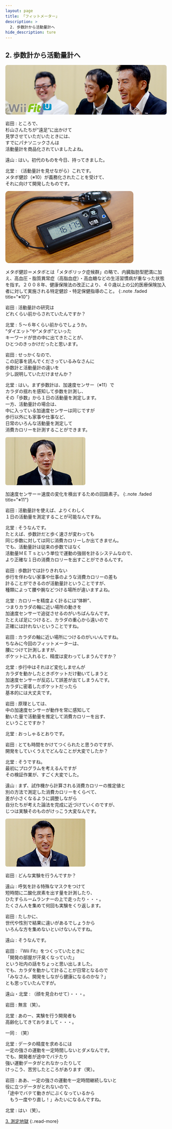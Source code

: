 ```yaml
---
layout: page
title: 「フィットメーター」
description: >
  2. 歩数計から活動量計へ
hide_description: ture
---
```



## 2. 歩数計から活動量計へ

![](/interviews/jp/WiiU/astj/vol1/img/mainvisual2.jpg)



岩田
: ところで、<br>杉山さんたちが“遠足”に出かけて<br>見学させていただいたときには、<br>すでにパナソニックさんは<br>活動量計を商品化されていましたよね。


遠山
: はい。初代のものを今日、持ってきました。


北堂
: （活動量計を見せながら）これです。<br>メタボ健診（※10）が義務化されたことを受けて、<br>それに向けて開発したものです。

![](/interviews/jp/WiiU/astj/vol1/img/photo8.jpg)


メタボ健診＝メタボとは「メタボリック症候群」の略で、内臓脂肪型肥満に加え、高血圧・脂質異常症（高脂血症）・高血糖などの生活習慣病が重なった状態を指す。２００８年、健康保険法の改正により、４０歳以上の公的医療保険加入者に対して実施される特定健診・特定保健指導のこと。
{:.note .faded title="※10"}




岩田
: 活動量計の研究は<br>どれくらい前からされていたんですか？


北堂
: ５～６年くらい前からでしょうか。<br>“ダイエット”や“メタボ”といった<br>キーワードが世の中に出てきたことが、<br>ひとつのきっかけだったと思います。


岩田
: せっかくなので、<br>この記事を読んでくださっているみなさんに<br>歩数計と活動量計の違いを<br>少し説明していただけませんか？


北堂
: はい。まず歩数計は、加速度センサー（※11）で<br>カラダの揺れを感知して歩数を計測し、<br>その「歩数」から１日の活動量を測定します。<br>一方、活動量計の場合は、<br>中に入っている加速度センサーは同じですが<br>歩行以外にも家事や仕事など、<br>日常のいろんな活動量を測定して<br>消費カロリーを計測することができます。


![](/interviews/jp/WiiU/astj/vol1/img/photo9.jpg)


加速度センサー＝速度の変化を検出するための回路素子。
{:.note .faded title="※11"}




岩田
: 活動量計を使えば、よりくわしく<br>１日の活動量を測定することが可能なんですね。


北堂
: そうなんです。<br>たとえば、歩数計だと歩く速さが変わっても<br>同じ歩数に対しては同じ消費カロリーしか出てきません。<br>でも、活動量計は従来の歩数ではなく<br>活動量ＭＥＴｓという単位で運動の強弱を計るシステムなので、<br>より正確な１日の消費カロリーを出すことができるんです。


岩田
: 歩数計では計りきれない<br>歩行を伴わない家事や仕事のような消費カロリーの差も<br>計ることができるのが活動量計ということですが、<br>種類によって腰や腕などつける場所が違いますよね。


北堂
: カロリーを精度よく計るには“体幹”、<br>つまりカラダの軸に近い場所の動きを<br>加速度センサーで追従させるのがいちばんなんです。<br>たとえば足につけると、カラダの重心から遠いので<br>正確には計れないということですね。


岩田
: カラダの軸に近い場所につけるのがいいんですね。<br>ちなみに今回のフィットメーターは、<br>腰につけて計測しますが、<br>ポケットに入れると、精度は変わってしまうんですか？


北堂
: 歩行中はそれほど変化しませんが<br>カラダを動かしたときポケットだけ動いてしまうと<br>加速度センサーが反応して誤差が出てしまうんです。<br>カラダに密着したポケットだったら<br>基本的には大丈夫です。


岩田
: 原理としては、<br>中の加速度センサーが動作を常に感知して<br>動いた量で活動量を推定して消費カロリーを出す、<br>ということですか？ 


北堂
: おっしゃるとおりです。


岩田
: とても時間をかけてつくられたと思うのですが、<br>開発をしていくうえでどんなことが大変でしたか？


北堂
: そうですね。<br>最初にプログラムを考えるんですが<br>その検証作業が、すごく大変でした。


遠山
: まず、試作機から計算される消費カロリーの推定値と<br>別の方法で測定した消費カロリーをくらべて、<br>差が小さくなるように調整しながら<br>自分たちが考えた論法を完成に近づけていくのですが、<br>じつは実験そのものがけっこう大変なんです。


![](/interviews/jp/WiiU/astj/vol1/img/photo10.jpg)

岩田
: どんな実験を行うんですか？


遠山
: 呼気を計る特殊なマスクをつけて<br>短時間に二酸化炭素を出す量を計測したり、<br>ひたすらルームランナーの上で走ったり・・・。<br>たくさん人を集めて何回も実験をくり返します。


岩田
: たしかに、<br>世代や性別で結果に違いがあるでしょうから<br>いろんな方を集めないといけないんですね。


遠山
: そうなんです。


岩田
: 『Wii Fit』をつくっていたときに<br>「開発の部屋が汗臭くなっていた」<br>という社内の話をちょっと思い出しました。<br>でも、カラダを動かして計ることが日常となるので<br>「みなさん、開発をしながら健康になるのかな？」<br>とも思っていたんですが。


遠山・北堂
: （顔を見合わせて）・・・。


岩田
: 無言（笑）。


北堂
: あのー、実験を行う開発者も<br>高齢化してきておりまして・・・。


一同
: （笑）


北堂
: データの精度を求めるには<br>一定の強さの運動を一定時間しないとダメなんです。<br>でも、開発者が途中でバテたり<br>強い運動データがとれなかったりして<br>けっこう、苦労したところがあります（笑）。


岩田
: ああ、一定の強さの運動を一定時間継続しないと<br>役に立つデータがとれないので、<br>「途中でバテて動きがにぶくなっているから<br>　もう一度やり直し！」みたいになるんですね。


北堂
: はい（笑）。


[3. 測定地獄](3.md)
{:.read-more}